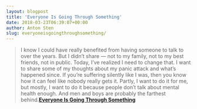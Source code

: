 ```yaml
---
layout: blogpost
title: 'Everyone Is Going Through Something'
date: 2018-03-23T06:39:07+00:00
author: Anton Sten
slug: everyoneisgoingthroughsomething/
---
```


>I know I could have really benefited from having someone to talk to over the years. But I didn’t share — not to my family, not to my best friends, not in public. Today, I’ve realized I need to change that. I want to share some of my thoughts about my panic attack and what’s happened since. If you’re suffering silently like I was, then you know how it can feel like nobody really gets it. Partly, I want to do it for me, but mostly, I want to do it because people don’t talk about mental health enough. And men and boys are probably the farthest behind.**[Everyone Is Going Through Something](https://www.theplayerstribune.com/en-us/articles/kevin-love-everyone-is-going-through-something)**
